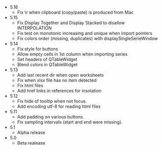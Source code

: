  * 5.16
   * Fix \r when clipboard (copy/paste) is produced from Mac
 * 5.15
   * Fix Display Together and Display Stacked to disallow INTERPOLATION
   * Fix test on monotonic increasing and unique when import pointers
   * Fix colors order (missing, duplicates) with displaySingleSerieWindow
 * 5.14
   * Fix style for buttons
   * Allow empty cells in 1st column when importing series
   * Set headers of QTableWidget
   * Blend colors in QTableWidget
 * 5.13
   * Add last recent dir when open worksheets
   * Fix when xlsx file has no item detected
   * Fix html files
   * Add href links in references for insolation
 * 5.12
   * Fix hide of tooltip when not focus.
   * Add encoding utf-8 for reading html files
 * 5.11
   * Add padding on various buttons.
   * Fix sampling intervals (start and end were missing).
 * 5.1
   * Alpha release 
 * 5.0
   * Beta realease 
